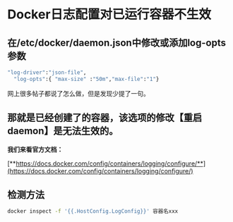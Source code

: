 # Docker日志配置对已运行容器不生效



## 在/etc/docker/daemon.json中修改或添加log-opts参数

```bash
"log-driver":"json-file",
  "log-opts":{ "max-size" :"50m","max-file":"1"}
```

网上很多帖子都说了怎么做，但是发现少提了一句。

## **那就是已经创建了的容器，该选项的修改【重启daemon】是无法生效的。**

**我们来看官方文档：**

[**https://docs.docker.com/config/containers/logging/configure/**](https://docs.docker.com/config/containers/logging/configure/)





## 检测方法

```bash
docker inspect -f '{{.HostConfig.LogConfig}}' 容器名xxx

```



